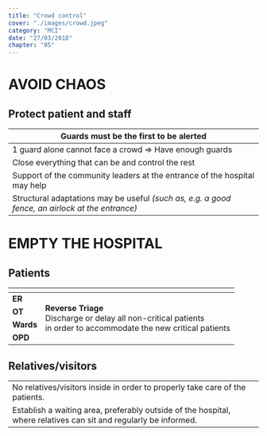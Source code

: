 ```yaml
---
title: "Crowd control"
cover: "./images/crowd.jpeg"
category: "MCI"
date: "27/03/2018"
chapter: "05"
---
```

# AVOID CHAOS
## Protect patient and staff

|Guards must be the first to be alerted|
|--------------------------------------|
|1 guard alone cannot face a crowd => Have enough guards|
|Close everything that can be and control the rest|
|Support of the community leaders at the entrance of the hospital may help|
|Structural adaptations may be useful _(such as, e.g. a good fence, an airlock at the entrance)_|

# EMPTY THE HOSPITAL
## Patients
<table>
    <thead>
        <tr>
            <th colspan="2"></th>
        </tr>
    </thead>
    <tbody>
        <tr>
            <td><b>ER</b></td>
            <td rowspan="4"><b>Reverse Triage</b><br />
            Discharge or delay all non-critical patients <br />
            in order to accommodate the new critical patients</td>
        </tr>
        <tr><td><b>OT</b></td></tr>
        <tr><td><b>Wards</b></td></tr>
        <tr><td><b>OPD</b></td></tr>
    </tbody>
</table>

## Relatives/visitors

||
|-------------------------------------------|
|No relatives/visitors inside in order to properly take care of the patients.|
|Establish a waiting area, preferably outside of the hospital, where relatives can sit and regularly be informed.|
